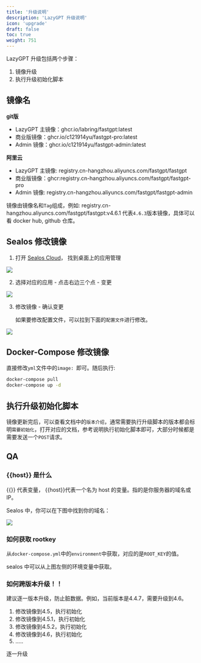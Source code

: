```yaml
---
title: '升级说明'
description: 'LazyGPT 升级说明'
icon: 'upgrade'
draft: false
toc: true
weight: 751
---
```


LazyGPT 升级包括两个步骤：

1. 镜像升级
2. 执行升级初始化脚本



## 镜像名

**git版**
- LazyGPT 主镜像：ghcr.io/labring/fastgpt:latest
- 商业版镜像：ghcr.io/c121914yu/fastgpt-pro:latest
- Admin 镜像：ghcr.io/c121914yu/fastgpt-admin:latest

**阿里云**
- LazyGPT 主镜像: registry.cn-hangzhou.aliyuncs.com/fastgpt/fastgpt
- 商业版镜像：ghcr:registry.cn-hangzhou.aliyuncs.com/fastgpt/fastgpt-pro
- Admin 镜像: registry.cn-hangzhou.aliyuncs.com/fastgpt/fastgpt-admin

镜像由镜像名和`Tag`组成，例如: registry.cn-hangzhou.aliyuncs.com/fastgpt/fastgpt:v4.6.1 代表`4.6.3`版本镜像，具体可以看 docker hub, github 仓库。

## Sealos 修改镜像

1. 打开 [Sealos Cloud](https://cloud.sealos.io/)， 找到桌面上的应用管理
   
![](/imgs/updateImageSealos1.jpg)

2. 选择对应的应用 - 点击右边三个点 - 变更

![](/imgs/updateImageSealos2.jpg)

3. 修改镜像 - 确认变更

    如果要修改配置文件，可以拉到下面的`配置文件`进行修改。

![](/imgs/updateImageSealos3.jpg)

## Docker-Compose 修改镜像

直接修改`yml`文件中的`image: `即可。随后执行:

```bash
docker-compose pull
docker-compose up -d
```

## 执行升级初始化脚本

镜像更新完后，可以查看文档中的`版本介绍`，通常需要执行升级脚本的版本都会标明`需要初始化`，打开对应的文档，参考说明执行初始化脚本即可，大部分时候都是需要发送一个`POST`请求。


## QA

### {{host}} 是什么

{{}} 代表变量， {{host}}代表一个名为 host 的变量。指的是你服务器的域名或 IP。

Sealos 中，你可以在下图中找到你的域名：

![](/imgs/updateImageSealos4.jpg)


### 如何获取 rootkey

从`docker-compose.yml`中的`environment`中获取，对应的是`ROOT_KEY`的值。

sealos 中可以从上图左侧的环境变量中获取。

### 如何跨版本升级！！

建议逐一版本升级，防止脏数据。例如，当前版本是4.4.7，需要升级到4.6。

1. 修改镜像到4.5，执行初始化
2. 修改镜像到4.5.1，执行初始化
3. 修改镜像到4.5.2，执行初始化
4. 修改镜像到4.6，执行初始化
5. .....

逐一升级